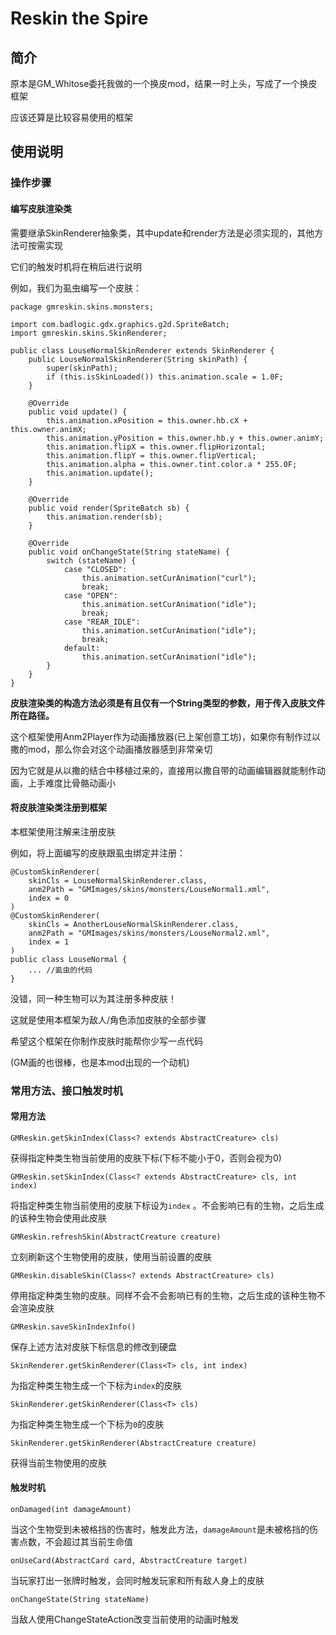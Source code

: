 # Reskin the Spire

## 简介

原本是GM_Whitose委托我做的一个换皮mod，结果一时上头，写成了一个换皮框架

应该还算是比较容易使用的框架

## 使用说明

### 操作步骤

#### 编写皮肤渲染类

需要继承SkinRenderer抽象类，其中update和render方法是必须实现的，其他方法可按需实现

它们的触发时机将在稍后进行说明

例如，我们为虱虫编写一个皮肤：

    package gmreskin.skins.monsters;
    
    import com.badlogic.gdx.graphics.g2d.SpriteBatch;
    import gmreskin.skins.SkinRenderer;
    
    public class LouseNormalSkinRenderer extends SkinRenderer {
        public LouseNormalSkinRenderer(String skinPath) {
            super(skinPath);
            if (this.isSkinLoaded()) this.animation.scale = 1.0F;
        }
    
        @Override
        public void update() {
            this.animation.xPosition = this.owner.hb.cX + this.owner.animX;
            this.animation.yPosition = this.owner.hb.y + this.owner.animY;
            this.animation.flipX = this.owner.flipHorizontal;
            this.animation.flipY = this.owner.flipVertical;
            this.animation.alpha = this.owner.tint.color.a * 255.0F;
            this.animation.update();
        }
    
        @Override
        public void render(SpriteBatch sb) {
            this.animation.render(sb);
        }
    
        @Override
        public void onChangeState(String stateName) {
            switch (stateName) {
                case "CLOSED":
                    this.animation.setCurAnimation("curl");
                    break;
                case "OPEN":
                    this.animation.setCurAnimation("idle");
                    break;
                case "REAR_IDLE":
                    this.animation.setCurAnimation("idle");
                    break;
                default:
                    this.animation.setCurAnimation("idle");
            }
        }
    }

**皮肤渲染类的构造方法必须是有且仅有一个String类型的参数，用于传入皮肤文件所在路径。**

这个框架使用Anm2Player作为动画播放器(已上架创意工坊)，如果你有制作过以撒的mod，那么你会对这个动画播放器感到非常亲切

因为它就是从以撒的结合中移植过来的，直接用以撒自带的动画编辑器就能制作动画，上手难度比骨骼动画小

#### 将皮肤渲染类注册到框架

本框架使用注解来注册皮肤

例如，将上面编写的皮肤跟虱虫绑定并注册：
    
    @CustomSkinRenderer(
        skinCls = LouseNormalSkinRenderer.class,
        anm2Path = "GMImages/skins/monsters/LouseNormal1.xml",
        index = 0
    )
    @CustomSkinRenderer(
        skinCls = AnotherLouseNormalSkinRenderer.class,
        anm2Path = "GMImages/skins/monsters/LouseNormal2.xml",
        index = 1
    )
    public class LouseNormal {
        ... //虱虫的代码
    }
    
没错，同一种生物可以为其注册多种皮肤！

这就是使用本框架为敌人/角色添加皮肤的全部步骤

希望这个框架在你制作皮肤时能帮你少写一点代码

(GM画的也很棒，也是本mod出现的一个动机)

### 常用方法、接口触发时机

#### 常用方法

    GMReskin.getSkinIndex(Class<? extends AbstractCreature> cls)

获得指定种类生物当前使用的皮肤下标(下标不能小于0，否则会视为0)

    GMReskin.setSkinIndex(Class<? extends AbstractCreature> cls, int index)

将指定种类生物当前使用的皮肤下标设为`index`
。不会影响已有的生物，之后生成的该种生物会使用此皮肤

    GMReskin.refreshSkin(AbstractCreature creature)

立刻刷新这个生物使用的皮肤，使用当前设置的皮肤

    GMReskin.disableSkin(Class<? extends AbstractCreature> cls)

停用指定种类生物的皮肤。同样不会不会影响已有的生物，之后生成的该种生物不会渲染皮肤

    GMReskin.saveSkinIndexInfo()

保存上述方法对皮肤下标信息的修改到硬盘

    SkinRenderer.getSkinRenderer(Class<T> cls, int index)

为指定种类生物生成一个下标为`index`的皮肤

    SkinRenderer.getSkinRenderer(Class<T> cls)

为指定种类生物生成一个下标为`0`的皮肤

    SkinRenderer.getSkinRenderer(AbstractCreature creature)

获得当前生物使用的皮肤

#### 触发时机

    onDamaged(int damageAmount)

当这个生物受到未被格挡的伤害时，触发此方法，`damageAmount`是未被格挡的伤害点数，不会超过其当前生命值

    onUseCard(AbstractCard card, AbstractCreature target)

当玩家打出一张牌时触发，会同时触发玩家和所有敌人身上的皮肤

    onChangeState(String stateName)

当敌人使用ChangeStateAction改变当前使用的动画时触发